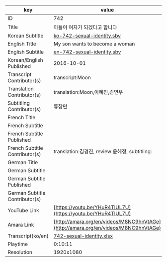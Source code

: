 |  key  |  value  |
|-------|---------|
| ID            | 742 |
| Title         | 아들이 여자가 되겠다고 합니다 |
| Korean Subtitle | [ko-742-sexual-identity.sbv](https://github.com/jungtosociety/dharma-qna/raw/master/sub/742/ko-742-sexual-identity.sbv) |
| English Title | My son wants to become a woman  |
| English Subtitle | [en-742-sexual-identity.sbv](https://github.com/jungtosociety/dharma-qna/raw/master/sub/742/en-742-sexual-identity.sbv) |
| Korean/English Published     | 2016-10-01 |
| Transcript Contributor(s)   | transcript:Moon |
| Translation Contributor(s)   | translation:Moon,이혜진,김연우 |
| Subtitling Contributor(s)   | 류창민 |
| French Title |  |
| French Subtitle |  |
| French Subtitle Published |  |
| French Subtitle Contributor(s) | translation:김경진, review:윤혜정, subtitling: |
| German Title |  |
| German Subtitle |  |
| German Subtitle Published |  |
| German Subtitle Contributor(s) |  |
| YouTube Link  | [https://youtu.be/YHuR4TIUL7U](https://youtu.be/YHuR4TIUL7U) |
| Amara Link    | [http://amara.org/en/videos/M8NC9hnVtAGe](http://amara.org/en/videos/M8NC9hnVtAGe) |
| Transcript(ko/en) | [742-sexual-identity.xlsx](https://github.com/jungtosociety/dharma-qna/raw/master/sub/742/742-sexual-identity.xlsx) |
| Playtime | 0:10:11 |
| Resolution | 1920x1080|
